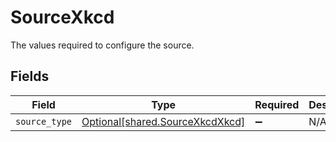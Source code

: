 # SourceXkcd

The values required to configure the source.


## Fields

| Field                                                                        | Type                                                                         | Required                                                                     | Description                                                                  |
| ---------------------------------------------------------------------------- | ---------------------------------------------------------------------------- | ---------------------------------------------------------------------------- | ---------------------------------------------------------------------------- |
| `source_type`                                                                | [Optional[shared.SourceXkcdXkcd]](undefined/models/shared/sourcexkcdxkcd.md) | :heavy_minus_sign:                                                           | N/A                                                                          |